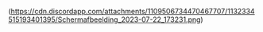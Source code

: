 (https://cdn.discordapp.com/attachments/1109506734470467707/1132334515193401395/Schermafbeelding_2023-07-22_173231.png)                                                              
